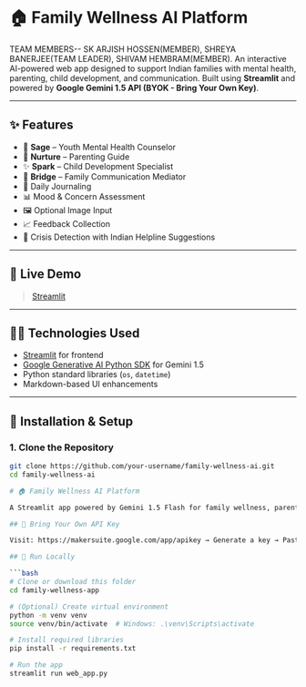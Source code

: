 # 🏠 Family Wellness AI Platform

TEAM MEMBERS--
SK ARJISH HOSSEN(MEMBER),
SHREYA BANERJEE(TEAM LEADER),
SHIVAM HEMBRAM(MEMBER).
An interactive AI-powered web app designed to support Indian families with mental health, parenting, child development, and communication. Built using **Streamlit** and powered by **Google Gemini 1.5 API (BYOK - Bring Your Own Key)**.

---

## ✨ Features

- 🧠 **Sage** – Youth Mental Health Counselor  
- 🧱 **Nurture** – Parenting Guide  
- ✨ **Spark** – Child Development Specialist  
- 🌉 **Bridge** – Family Communication Mediator  
- 📝 Daily Journaling  
- 📊 Mood & Concern Assessment  
- 🖼️ Optional Image Input  
- 📈 Feedback Collection  
- 🚨 Crisis Detection with Indian Helpline Suggestions  



---

## 🚀 Live Demo

>[Streamlit](https://imreallyfrustrated-bwgbxtlttyetqdvxez5mkh.streamlit.app/)

---

## 🧑‍💻 Technologies Used

- [Streamlit](https://streamlit.io/) for frontend
- [Google Generative AI Python SDK](https://github.com/google/generative-ai-python) for Gemini 1.5
- Python standard libraries (`os`, `datetime`)
- Markdown-based UI enhancements

---

## 🔧 Installation & Setup

### 1. Clone the Repository

```bash
git clone https://github.com/your-username/family-wellness-ai.git
cd family-wellness-ai

# 🏠 Family Wellness AI Platform

A Streamlit app powered by Gemini 1.5 Flash for family wellness, parenting, and mental health — made for India.

## 🔐 Bring Your Own API Key

Visit: https://makersuite.google.com/app/apikey → Generate a key → Paste it into the app to start.

## 🚀 Run Locally

```bash
# Clone or download this folder
cd family-wellness-app

# (Optional) Create virtual environment
python -m venv venv
source venv/bin/activate  # Windows: .\venv\Scripts\activate

# Install required libraries
pip install -r requirements.txt

# Run the app
streamlit run web_app.py

